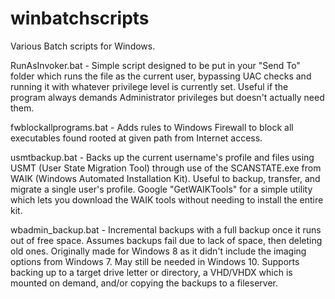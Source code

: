 # winbatchscripts
Various Batch scripts for Windows.

RunAsInvoker.bat - Simple script designed to be put in your "Send To" folder which runs the file as the current user, bypassing UAC checks and running it with whatever privilege level is currently set. Useful if the program always demands Administrator privileges but doesn't actually need them.

fwblockallprograms.bat - Adds rules to Windows Firewall to block all executables found rooted at given path from Internet access.

usmtbackup.bat - Backs up the current username's profile and files using USMT (User State Migration Tool) through use of the SCANSTATE.exe from WAIK (Windows Automated Installation Kit). Useful to backup, transfer, and migrate a single user's profile. Google "GetWAIKTools" for a simple utility which lets you download the WAIK tools without needing to install the entire kit.

wbadmin_backup.bat - Incremental backups with a full backup once it runs out of free space. Assumes backups fail due to lack of space, then deleting old ones. Originally made for Windows 8 as it didn't include the imaging options from Windows 7. May still be needed in Windows 10. Supports backing up to a target drive letter or directory, a VHD/VHDX which is mounted on demand, and/or copying the backups to a fileserver.
